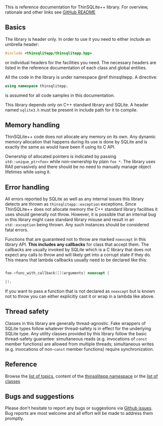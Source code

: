 This is reference documentation for ThinSQLite++ library. For overview, rationale and other links see
[GitHub README](https://github.com/gershnik/thinsqlitepp)

## Basics

The library is header only. In order to use it you need to either include an umbrella header:
```cpp
#include <thinsqlitepp/thinsqlitepp.hpp>
```

or individual headers for the facilities you need. The necessary headers are listed in the reference documentation
of each class and global entities.

All the code in the library is under namespace @ref thinsqlitepp. A directive:
```cpp
using namespace thinsqlitepp;
```
is assumed for all code samples in this documentation.

This library depends only on C++ standard library and SQLite. A header named `sqlite3.h` must be present
in include path for it to compile.

## Memory handling

ThinSQLite++ code does not allocate any memory on its own. Any dynamic memory allocation that happens
during its use is done by SQLite and is exactly the same as would have been if using its C API.

Ownership of allocated pointers is indicated by passing `std::unique_ptr<foo>` while non-ownership
by plain `foo *`. The library uses RAII pervasively and there should be no need to manually manage object 
lifetimes while using it.

## Error handling

All errors reported by SQLite as well as any internal issues this library detects are thrown 
as `thinsqlitepp::exception` exceptions. Since ThinSQLite++ does not allocate memory the C++
standard library facilities it uses should generally not throw. However, it is possible that an 
internal bug in this library might case standard library misuse and result in an
`std::exception` being thrown. Any such instances should be considered fatal errors.

Functions that are guaranteed not to throw are marked `noexcept` in this library API. **This includes
any callbacks** for class that accept them. The callbacks are usually invoked by SQLite which is a C library that 
does not expect any calls to throw and will likely get into a corrupt state if they do. This means that
lambda callbacks usually need to be declared like this:
```cpp

foo->func_with_callback([](arguments) noexcept {

});
```

If you want to pass a function that is not declared as `noexcept` but is known not to throw you can
either explicitly cast it or wrap in a lambda like above.

## Thread safety

Classes in this library are generally thread-agnostic. Fake wrappers of SQLite types follow whatever
thread-safety is in effect for the underlying SQLite type. Any utility classes provided by this library 
follow the basic thread-safety guarantee: simultaneous reads (e.g. invocations of `const` member functions)
are allowed from multiple threads; simultaneous writes (e.g. invocations of non-`const` member functions) 
require synchronization.


## Reference

Browse the [list of topics](topics.html), content of the [thinsqlitepp namespace](namespacethinsqlitepp.html) or
the [list of classes](annotated.html)

## Bugs and suggestions

Please don't hesitate to report any bugs or suggestions via [Github issues](https://github.com/gershnik/thinsqlitepp/issues).
Bug reports are most welcome and all effort will be made to address them promptly.





